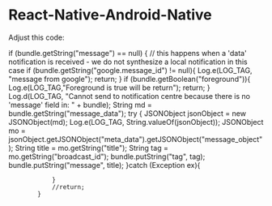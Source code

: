 # React-Native-Android-Native
Adjust this code:

if (bundle.getString("message") == null) {
                // this happens when a 'data' notification is received - we do not synthesize a local notification in this case
                if (bundle.getString("google.message_id") != null){
                    Log.e(LOG_TAG, "message from google");
                    return;
                }
                if (bundle.getBoolean("foreground")){
                    Log.e(LOG_TAG,"Foreground is true will be return");
                    return;
                }
                Log.d(LOG_TAG, "Cannot send to notification centre because there is no 'message' field in: " + bundle);
                String md = bundle.getString("message_data");
                try {
                    JSONObject jsonObject = new JSONObject(md);
                    Log.e(LOG_TAG, String.valueOf(jsonObject));
                    JSONObject mo = jsonObject.getJSONObject("meta_data").getJSONObject("message_object");
                    String title = mo.getString("title");
                    String tag = mo.getString("broadcast_id");
                    bundle.putString("tag", tag);
                    bundle.putString("message", title);
                }catch (Exception ex){

                }
                //return;
            }
            
